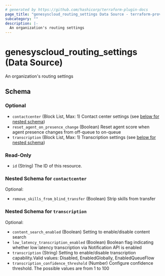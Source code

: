 ```yaml
---
# generated by https://github.com/hashicorp/terraform-plugin-docs
page_title: "genesyscloud_routing_settings Data Source - terraform-provider-genesyscloud"
subcategory: ""
description: |-
  An organization's routing settings
---
```


# genesyscloud_routing_settings (Data Source)

An organization's routing settings



<!-- schema generated by tfplugindocs -->
## Schema

### Optional

- `contactcenter` (Block List, Max: 1) Contact center settings (see [below for nested schema](#nestedblock--contactcenter))
- `reset_agent_on_presence_change` (Boolean) Reset agent score when agent presence changes from off-queue to on-queue
- `transcription` (Block List, Max: 1) Transcription settings (see [below for nested schema](#nestedblock--transcription))

### Read-Only

- `id` (String) The ID of this resource.

<a id="nestedblock--contactcenter"></a>
### Nested Schema for `contactcenter`

Optional:

- `remove_skills_from_blind_transfer` (Boolean) Strip skills from transfer


<a id="nestedblock--transcription"></a>
### Nested Schema for `transcription`

Optional:

- `content_search_enabled` (Boolean) Setting to enable/disable content search
- `low_latency_transcription_enabled` (Boolean) Boolean flag indicating whether low latency transcription via Notification API is enabled
- `transcription` (String) Setting to enable/disable transcription capability.Valid values: Disabled, EnabledGlobally, EnabledQueueFlow
- `transcription_confidence_threshold` (Number) Configure confidence threshold. The possible values are from 1 to 100
